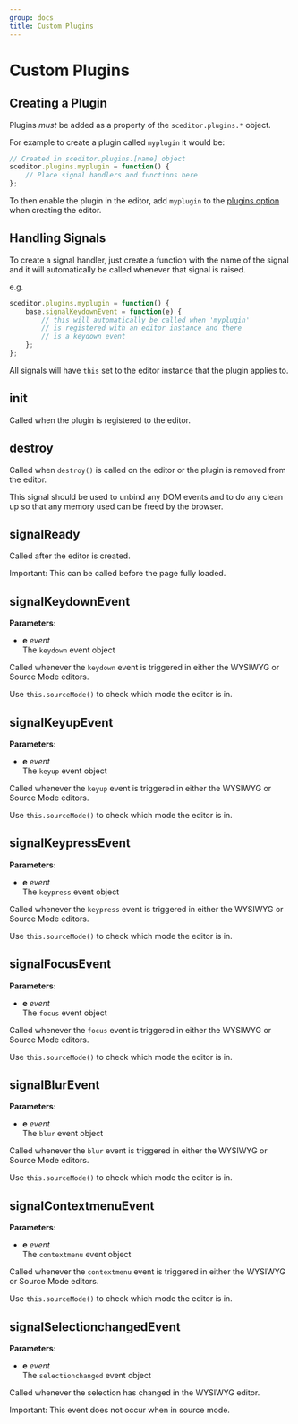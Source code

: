 ```yaml
---
group: docs
title: Custom Plugins
---
```


# Custom Plugins <a id="custom-plugins"></a>


## Creating a Plugin <a id="creating"></a>

Plugins *must* be added as a property of the `sceditor.plugins.*` object.

For example to create a plugin called `myplugin` it would be:

```js
// Created in sceditor.plugins.[name] object
sceditor.plugins.myplugin = function() {
	// Place signal handlers and functions here
};
```

To then enable the plugin in the editor, add `myplugin` to the [plugins option](/documentation/options/#plugins) when creating the editor.


## Handling Signals <a id="handling-signals"></a>

To create a signal handler, just create a function with the name of the signal and it will automatically be called whenever that signal is raised.

e.g.

```js
sceditor.plugins.myplugin = function() {
	base.signalKeydownEvent = function(e) {
		// this will automatically be called when 'myplugin'
		// is registered with an editor instance and there
		// is a keydown event
	};
};
```

All signals will have `this` set to the editor instance that the plugin applies to.


## init <a id="init"></a>

Called when the plugin is registered to the editor.


## destroy <a id="destroy"></a>

Called when `destroy()` is called on the editor or the plugin is removed from the editor.

This signal should be used to unbind any DOM events and to do any clean up so that any memory used can be freed by the browser.


## signalReady <a id="signalReady"></a>

Called after the editor is created.

<span class="Label Label--important">Important:</span> This can be called before the page fully loaded.


## signalKeydownEvent <a id="signalKeydownEvent"></a>

**Parameters:**

 * **e** *event*  
   The `keydown` event object

Called whenever the `keydown` event is triggered in either the WYSIWYG or Source Mode editors.

Use `this.sourceMode()` to check which mode the editor is in.


## signalKeyupEvent <a id="signalKeyupEvent"></a>

**Parameters:**

 * **e** *event*  
   The `keyup` event object

Called whenever the `keyup` event is triggered in either the WYSIWYG or Source Mode editors.

Use `this.sourceMode()` to check which mode the editor is in.


## signalKeypressEvent <a id="signalKeypressEvent"></a>

**Parameters:**

 * **e** *event*  
   The `keypress` event object

Called whenever the `keypress` event is triggered in either the WYSIWYG or Source Mode editors.

Use `this.sourceMode()` to check which mode the editor is in.


## signalFocusEvent <a id="signalFocusEvent"></a>

**Parameters:**

 * **e** *event*  
   The `focus` event object

Called whenever the `focus` event is triggered in either the WYSIWYG or Source Mode editors.

Use `this.sourceMode()` to check which mode the editor is in.


## signalBlurEvent <a id="signalBlurEvent"></a>

**Parameters:**

 * **e** *event*  
   The `blur` event object

Called whenever the `blur` event is triggered in either the WYSIWYG or Source Mode editors.

Use `this.sourceMode()` to check which mode the editor is in.


## signalContextmenuEvent <a id="signalContextmenuEvent"></a>

**Parameters:**

 * **e** *event*  
   The `contextmenu` event object

Called whenever the `contextmenu` event is triggered in either the WYSIWYG or Source Mode editors.

Use `this.sourceMode()` to check which mode the editor is in.


## signalSelectionchangedEvent <a id="signalSelectionchangedEvent"></a>

**Parameters:**

 * **e** *event*  
   The `selectionchanged` event object

Called whenever the selection has changed in the WYSIWYG editor.

<span class="Label Label--important">Important:</span> This event does not occur when in source mode.
